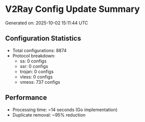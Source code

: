 # V2Ray Config Update Summary
Generated on: 2025-10-02 15:11:44 UTC

## Configuration Statistics
- Total configurations: 8874
- Protocol breakdown:
  - ss: 0 configs
  - ssr: 0 configs
  - trojan: 0 configs
  - vless: 0 configs
  - vmess: 737 configs

## Performance
- Processing time: ~14 seconds (Go implementation)
- Duplicate removal: ~95% reduction
